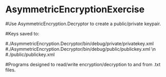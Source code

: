 # AsymmetricEncryptionExercise

#Use AsymmetricEncryption.Decryptor to create a public/private keypair.

#Keys saved to:

#./AsymmetricEncryption.Decryptor/bin/debug/private/privatekey.xml
#./AsymmetricEncryption.Decryptor/bin/debug/public/publickey.xml \n
#./public/publickey.xml

#Programs designed to read/write encryption/decryption to and from .txt files.
